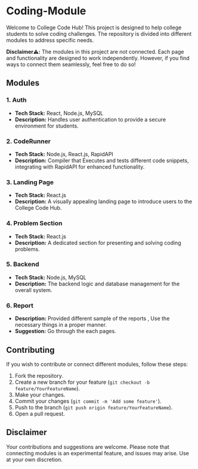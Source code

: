 # Coding-Module

Welcome to College Code Hub! This project is designed to help college students to solve coding challenges. The repository is divided into different modules to address specific needs.

**Disclaimer⚠️:** The modules in this project are not connected. Each page and functionality are designed to work independently. However, if you find ways to connect them seamlessly, feel free to do so!

## Modules

### 1. Auth
- **Tech Stack:** React, Node.js, MySQL
- **Description:** Handles user authentication to provide a secure environment for students.

### 2. CodeRunner
- **Tech Stack:** Node.js, React.js, RapidAPI
- **Description:** Compiler that Executes and tests different code snippets, integrating with RapidAPI for enhanced functionality.

### 3. Landing Page
- **Tech Stack:** React.js
- **Description:** A visually appealing landing page to introduce users to the College Code Hub.

### 4. Problem Section
- **Tech Stack:** React.js
- **Description:** A dedicated section for presenting and solving coding problems.

### 5. Backend
- **Tech Stack:** Node.js, MySQL
- **Description:** The backend logic and database management for the overall system.

### 6. Report 
- **Description:** Provided different sample of the reports , Use the necessary things in a proper manner.
- **Suggestion:** Go through the each pages.

## Contributing

If you wish to contribute or connect different modules, follow these steps:

1. Fork the repository.
2. Create a new branch for your feature (`git checkout -b feature/YourFeatureName`).
3. Make your changes.
4. Commit your changes (`git commit -m 'Add some feature'`).
5. Push to the branch (`git push origin feature/YourFeatureName`).
6. Open a pull request.

## Disclaimer

Your contributions and suggestions are welcome. Please note that connecting modules is an experimental feature, and issues may arise. Use at your own discretion.
